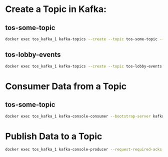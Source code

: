 # Create a Topic in Kafka:
## tos-some-topic
```bash
docker exec tos_kafka_1 kafka-topics --create --topic tos-some-topic --partitions 1 --replication-factor 1 --if-not-exists --zookeeper zookeeper:2181
```

## tos-lobby-events
```bash
docker exec tos_kafka_1 kafka-topics --create --topic tos-lobby-events --partitions 1 --replication-factor 1 --if-not-exists --zookeeper zookeeper:2181
```

# Consumer Data from a Topic
## tos-some-topic
```bash
docker exec tos_kafka_1 kafka-console-consumer --bootstrap-server kafka:9092 --topic tos-some-topic --new-consumer --from-beginning
```

# Publish Data to a Topic
```bash
docker exec tos_kafka_1 kafka-console-producer --request-required-acks 1 --broker-list kafka:9092 --topic tos-some-topic 
```

